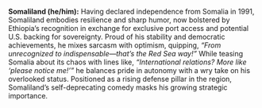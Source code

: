 **Somaliland (he/him):** Having declared independence from Somalia in 1991, Somaliland embodies resilience and sharp humor, now bolstered by Ethiopia’s recognition in exchange for exclusive port access and potential U.S. backing for sovereignty. Proud of his stability and democratic achievements, he mixes sarcasm with optimism, quipping, _“From unrecognized to indispensable—that’s the Red Sea way!”_ While teasing Somalia about its chaos with lines like, _“International relations? More like ‘please notice me!’”_ he balances pride in autonomy with a wry take on his overlooked status. Positioned as a rising defense pillar in the region, Somaliland’s self-deprecating comedy masks his growing strategic importance.